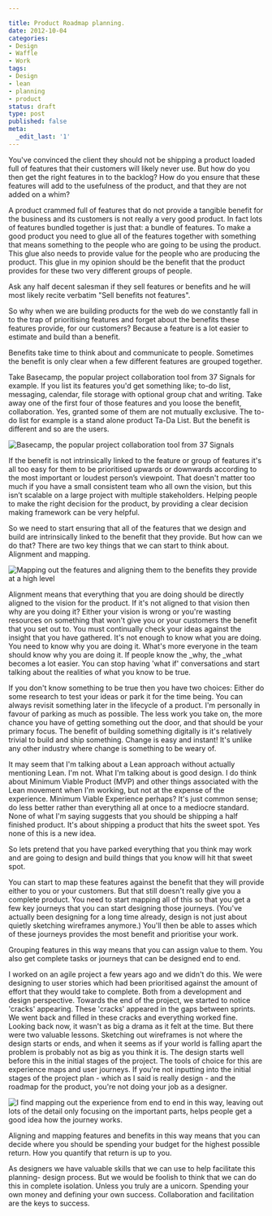 ```yaml
---

title: Product Roadmap planning.
date: 2012-10-04
categories:
- Design
- Waffle
- Work
tags:
- Design
- lean
- planning
- product
status: draft
type: post
published: false
meta:
  _edit_last: '1'
---
```

You've convinced the client they should not be shipping a product loaded full of features that their customers will likely never use. But how do you then get the right features in to the backlog? How do you ensure that these features will add to the usefulness of the product, and that they are not added on a whim?



A product crammed full of features that do not provide a tangible benefit for the business and its customers is not really a very good product. In fact lots of features bundled together is just that: a bundle of features. To make a good product you need to glue all of the features together with something that means something to the people who are going to be using the product. This glue also needs to provide value for the people who are producing the product. This glue in my opinion should be the benefit that the product provides for these two very different groups of people.



Ask any half decent salesman if they sell features or benefits and he will most likely recite verbatim "Sell benefits not features".



So why when we are building products for the web do we constantly fall in to the trap of prioritising features and forget about the benefits these features provide, for our customers? Because a feature is a lot easier to estimate and build than a benefit.



Benefits take time to think about and communicate to people. Sometimes the benefit is only clear when a few different features are grouped together.



Take Basecamp, the popular project collaboration tool from 37 Signals for example. If you list its features you'd get something like; to-do list, messaging, calendar, file storage with optional group chat and writing. Take away one of the first four of those features and you loose the benefit, collaboration. Yes, granted some of them are not mutually exclusive. The to-do list for example is a stand alone product Ta-Da List. But the benefit is different and so are the users.



<img src="http://www.gavinwye.com/wp-content/uploads/2012/10/Basecamp.png" alt="Basecamp, the popular project collaboration tool from 37 Signals" />



If the benefit is not intrinsically linked to the feature or group of features it's all too easy for them to be prioritised upwards or downwards according to the most important or loudest person’s viewpoint. That doesn't matter too much if you have a small consistent team who all own the vision, but this isn’t scalable on a large project with multiple stakeholders. Helping people to make the right decision for the product, by providing a clear decision making framework can be very helpful.



So we need to start ensuring that all of the features that we design and build are intrinsically linked to the benefit that they provide. But how can we do that? There are two key things that we can start to think about. Alignment and mapping.



<img src="http://www.gavinwye.com/wp-content/uploads/2012/10/workshop.jpg" alt="Mapping out the features and aligning them to the benefits they provide at a high level" />



Alignment means that everything that you are doing should be directly aligned to the vision for the product. If it's not aligned to that vision then why are you doing it? Either your vision is wrong or you're wasting resources on something that won't give you or your customers the benefit that you set out to. You must continually check your ideas against the insight that you have gathered. It's not enough to know what you are doing. You need to know why you are doing it. What's more everyone in the team should know why you are doing it. If people know the &#95;why, the &#95;what becomes a lot easier. You can stop having 'what if' conversations and start talking about the realities of what you know to be true.



If you don't know something to be true then you have two choices: Either do some research to test your ideas or park it for the time being. You can always revisit something later in the lifecycle of a product. I'm personally in favour of parking as much as possible. The less work you take on, the more chance you have of getting something out the door, and that should be your primary focus. The benefit of building something digitally is it's relatively trivial to build and ship something. Change is easy and instant! It's unlike any other industry where change is something to be weary of.



It may seem that I'm talking about a Lean approach without actually mentioning Lean. I'm not. What I'm talking about is good design. I do think about Minimum Viable Product (MVP) and other things associated with the Lean movement when I'm working, but not at the expense of the experience. Minimum Viable Experience perhaps? It's just common sense; do less better rather than everything all at once to a mediocre standard. None of what I'm saying suggests that you should be shipping a half finished product. It's about shipping a product that hits the sweet spot. Yes none of this is a new idea.



So lets pretend that you have parked everything that you think may work and are going to design and build things that you know will hit that sweet spot.



You can start to map these features against the benefit that they will provide either to you or your customers. But that still doesn't really give you a complete product. You need to start mapping all of this so that you get a few key journeys that you can start designing those journeys. (You've actually been designing for a long time already, design is not just about quietly sketching wireframes anymore.) You'll then be able to asses which of these journeys provides the most benefit and prioritise your work.



Grouping features in this way means that you can assign value to them. You also get complete tasks or journeys that can be designed end to end.



I worked on an agile project a few years ago and we didn't do this. We were designing to user stories which had been prioritised against the amount of effort that they would take to complete. Both from a development and design perspective. Towards the end of the project, we started to notice 'cracks' appearing. These 'cracks' appeared in the gaps between sprints. We went back and filled in these cracks and everything worked fine. Looking back now, it wasn't as big a drama as it felt at the time. But there were two valuable lessons. Sketching out wireframes is not where the design starts or ends, and when it seems as if your world is falling apart the problem is probably not as big as you think it is. The design starts well before this in the initial stages of the project. The tools of choice for this are experience maps and user journeys. If you're not inputting into the initial stages of the project plan - which as I said is really design - and the roadmap for the product, you're not doing your job as a designer.



<img src="http://www.gavinwye.com/wp-content/uploads/2012/10/wirejourney.jpg" alt="I find mapping out the experience from end to end in this way, leaving out lots of the detail only focusing on the important parts, helps people get a good idea how the journey works." />



Aligning and mapping features and benefits in this way means that you can decide where you should be spending your budget for the highest possible return. How you quantify that return is up to you.



As designers we have valuable skills that we can use to help facilitate this planning- design process. But we would be foolish to think that we can do this in complete isolation. Unless you truly are a unicorn. Spending your own money and defining your own success. Collaboration and facilitation are the keys to success.


